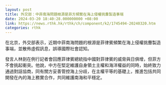 ```yaml
---
layout: post
title: 外交部：中菲南海問題根源是菲方頻繁在海上侵權挑釁製造事端
date: 2024-03-20 18:40:28.000000000 +08:00
link: https://news.rthk.hk/rthk/ch/component/k2/1745494-20240320.htm
categories: rthk
---
```


在北京，外交部表示，近期中菲南海問題的根源是菲律賓頻繁在海上侵權挑釁製造事端，並散佈虛假訊息，誤導國際社會認知。

發言人林劍在例行記者會回應菲律賓總統指中國對菲律賓的威脅與日俱增，但菲方不會挑起衝突。他說，中方在堅定維護自身領土主權和海洋權益的同時，始終致力通過對話協商，同有關方妥善管控海上分歧，在主權平等的基礎上，推進包括共同開發在內的海上務實合作，共同維護南海和平穩定。
